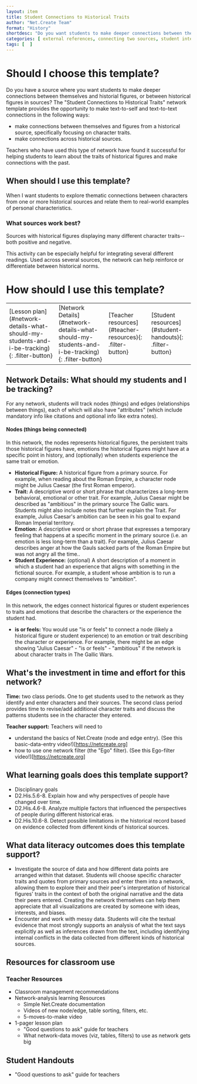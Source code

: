 ```yaml
---
layout: item
title: Student Connections to Historical Traits
author: "Net.Create Team"
format: "History"
shortdesc: "Do you want students to make deeper connections between themselves and a historical figure, or between historical figures in a reading?"
categories: [ external references, connecting two sources, student interests, text-to-text, text-to-self ]
tags: [  ]
---
```


# Should I choose this template?

Do you have a source where you want students to make deeper connections between themselves and historial figures, or between historical figures in sources? The "Student Connections to Historical Traits" network template provides the opportunity to make text-to-self and text-to-text connections in the following ways:
- make connections between themselves and figures from a historical source, specifically focusing on character traits.
- make connections across historical sources.

Teachers who have used this type of network have found it successful for helping students to learn about the traits of historical figures and make connections with the past.

## When should I use this template?

When I want students to explore thematic connections between characters from one or more historical sources and relate them to real-world examples of personal characteristics.

### What sources work best?

Sources with historical figures displaying many different character traits--both positive and negative.

This activity can be especially helpful for integrating several different readings. Used across several sources, the network can help reinforce or differentiate between historical norms.

# How should I use this template?

<table>
<tr>
<td markdown=1>[Lesson plan](#network-details-what-should-my-students-and-i-be-tracking){: .filter-button}
</td>
<td markdown=1>[Network Details](#network-details-what-should-my-students-and-i-be-tracking){: .filter-button}
</td>
<td markdown=1>[Teacher resources](#teacher-resources){: .filter-button}
</td>
<td markdown=1>[Student resources](#student-handouts){: .filter-button}
</td>
</tr>
</table>

## Network Details: What should my students and I be tracking?

For any network, students will track nodes (things) and edges (relationships between things), each of which will also have "attributes" (which include mandatory info like citations and optional info like extra notes).

#### Nodes (things being connected)

In this network, the nodes represents historical figures, the persistent traits those historical figures have, emotions the historical figures might have at a specific point in history, and (optionally) when students experience the same trait or emotion. 

- **Historical Figure:** A historical figure from a primary source. For example, when reading about the Roman Empire, a character node might be Julius Caesar (the first Roman emperor).
- **Trait:** A descriptive word or short phrase that characterizes a long-term behavioral, emotional or other trait. For example, Julius Caesar might be described as "ambitious" in the primary source The Gallic wars. Students might also include notes that further explain the Trait. For example, Julius Caesar's ambition can be seen in his goal to expand Roman Imperial territory.
- **Emotion:** A descriptive word or short phrase that expresses a temporary feeling that happens at a specific moment in the primary source (i.e. an emotion is less long-term than a trait). For example, Julius Caesar describes anger at how the Gauls sacked parts of the Roman Empire but was not angry all the time..
- **Student Experience:** (optional) A short description of a moment in which a student had an experience that aligns with something in the fictional source. For example, a student whose ambition is to run a company might connect themselves to "ambition".

#### Edges (connection types)

In this network, the edges connect historical figures or student experiences to traits and emotions that describe the characters or the experience the student had.

- **is or feels:** You would use "is or feels" to connect a node (likely a historical figure or student experience) to an emotion or trait describing the character or experience. For example, there might be an edge showing "Julius Caesar" - "is or feels" - "ambitious" if the network is about character traits in The Gallic Wars.

## What's the investment in time and effort for this network?

**Time:** two class periods. One to get students used to the network as they identify and enter characters and their sources. The second class period provides time to revise/add additional character traits and discuss the patterns students see in the character they entered.

**Teacher support:** Teachers will need to
- understand the basics of Net.Create (node and edge entry). (See this basic-data-entry video!)[https://netcreate.org]
- how to use one network filter (the "Ego" filter). (See this Ego-filter video!)[https://netcreate.org]

## What learning goals does this template support?

- Disciplinary goals
- D2.His.5.6-8. Explain how and why perspectives of people have changed over time.
- D2.His.4.6-8. Analyze multiple factors that influenced the perspectives of people during different historical eras.
- D2.His.10.6-8. Detect possible limitations in the historical record based on evidence collected from different kinds of historical sources.

## What data literacy outcomes does this template support?
- Investigate the source of data and how different data points are arranged within that dataset. Students will choose specific character traits and quotes from primary sources and enter them into a network, allowing them to explore their and their peer's interpretation of historical figures' traits in the context of both the original narrative and the data their peers entered. Creating the network themselves can help them appreciate that all visualizations are created by someone with ideas, interests, and biases.
- Encounter and work with messy data. Students will cite the textual evidence that most strongly supports an analysis of what the text says explicitly as well as inferences drawn from the text, including identifying internal conflicts in the data collected from different kinds of historical sources.

## Resources for classroom use

### Teacher Resources

- Classroom management recommendations
- Network-analysis learning Resources
	- Simple Net.Create documentation
	- Videos of new node/edge, table sorting, filters, etc.
	- 5-moves-to-make video
- 1-pager lesson plan
	- "Good questions to ask" guide for teachers
	- What network-data moves (viz, tables, filters) to use as network gets big

## Student Handouts

- "Good questions to ask" guide for teachers


